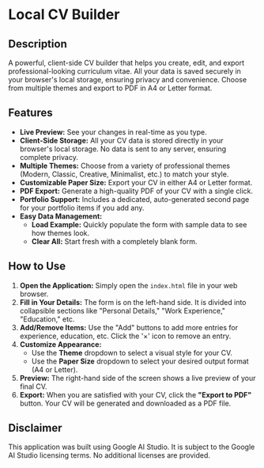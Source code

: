 # Local CV Builder

## Description

A powerful, client-side CV builder that helps you create, edit, and export professional-looking curriculum vitae. All your data is saved securely in your browser's local storage, ensuring privacy and convenience. Choose from multiple themes and export to PDF in A4 or Letter format.

## Features

- **Live Preview:** See your changes in real-time as you type.
- **Client-Side Storage:** All your CV data is stored directly in your browser's local storage. No data is sent to any server, ensuring complete privacy.
- **Multiple Themes:** Choose from a variety of professional themes (Modern, Classic, Creative, Minimalist, etc.) to match your style.
- **Customizable Paper Size:** Export your CV in either A4 or Letter format.
- **PDF Export:** Generate a high-quality PDF of your CV with a single click.
- **Portfolio Support:** Includes a dedicated, auto-generated second page for your portfolio items if you add any.
- **Easy Data Management:**
    - **Load Example:** Quickly populate the form with sample data to see how themes look.
    - **Clear All:** Start fresh with a completely blank form.

## How to Use

1.  **Open the Application:** Simply open the `index.html` file in your web browser.
2.  **Fill in Your Details:** The form is on the left-hand side. It is divided into collapsible sections like "Personal Details," "Work Experience," "Education," etc.
3.  **Add/Remove Items:** Use the "Add" buttons to add more entries for experience, education, etc. Click the '×' icon to remove an entry.
4.  **Customize Appearance:**
    - Use the **Theme** dropdown to select a visual style for your CV.
    - Use the **Paper Size** dropdown to select your desired output format (A4 or Letter).
5.  **Preview:** The right-hand side of the screen shows a live preview of your final CV.
6.  **Export:** When you are satisfied with your CV, click the **"Export to PDF"** button. Your CV will be generated and downloaded as a PDF file.

## Disclaimer

This application was built using Google AI Studio. It is subject to the Google AI Studio licensing terms. No additional licenses are provided.
